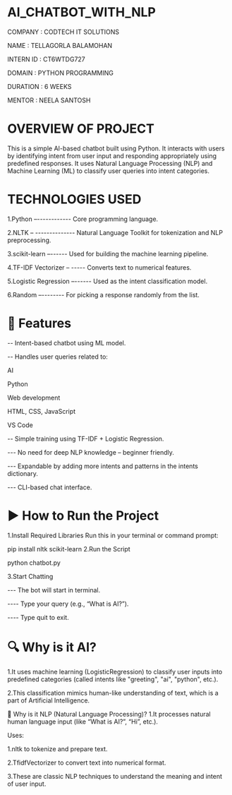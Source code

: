 # AI_CHATBOT_WITH_NLP

COMPANY : CODTECH IT SOLUTIONS

NAME : TELLAGORLA BALAMOHAN

INTERN ID : CT6WTDG727

DOMAIN : PYTHON PROGRAMMING

DURATION : 6 WEEKS

MENTOR : NEELA SANTOSH

# OVERVIEW OF PROJECT
This is a simple AI-based chatbot built using Python. It interacts with users by identifying intent from user input and responding appropriately using predefined responses. It uses Natural Language Processing (NLP) and Machine Learning (ML) to classify user queries into intent categories.
# TECHNOLOGIES USED
1.Python –------------  Core programming language.

2.NLTK – -------------- Natural Language Toolkit for tokenization and NLP preprocessing.

3.scikit-learn –------  Used for building the machine learning pipeline.

4.TF-IDF Vectorizer – ----- Converts text to numerical features.

5.Logistic Regression –------ Used as the intent classification model.

6.Random        –--------     For picking a response randomly from the list.

# 🌟 Features
-- Intent-based chatbot using ML model.

-- Handles user queries related to:

   AI

   Python

   Web development

   HTML, CSS, JavaScript

   VS Code

-- Simple training using TF-IDF + Logistic Regression.

--- No need for deep NLP knowledge – beginner friendly.

--- Expandable by adding more intents and patterns in the intents dictionary.

--- CLI-based chat interface.

# ▶️ How to Run the Project
1.Install Required Libraries
  Run this in your terminal or command prompt:

  pip install nltk scikit-learn
2.Run the Script

  python chatbot.py
  
3.Start Chatting

  --- The bot will start in terminal.

  ---- Type your query (e.g., “What is AI?”).

  ---- Type quit to exit.
# 🔍 Why is it AI?
  1.It uses machine learning (LogisticRegression) to classify user inputs into predefined categories (called intents like "greeting", "ai", "python", etc.).

  2.This classification mimics human-like understanding of text, which is a part of Artificial Intelligence.

💬 Why is it NLP (Natural Language Processing)?
  1.It processes natural human language input (like “What is AI?”, “Hi”, etc.).

  Uses:

  1.nltk to tokenize and prepare text.

  2.TfidfVectorizer to convert text into numerical format.

  3.These are classic NLP techniques to understand the meaning and intent of user input.


